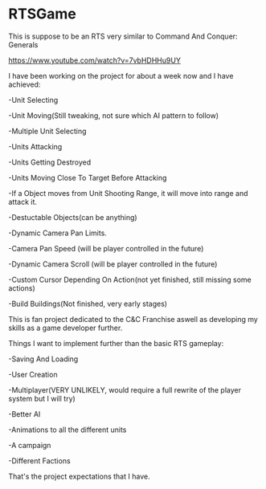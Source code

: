 # RTSGame

This is suppose to be an RTS very similar to Command And Conquer: Generals 

https://www.youtube.com/watch?v=7vbHDHHu9UY

I have been working on the project for about a week now and I have achieved:

-Unit Selecting

-Unit Moving(Still tweaking, not sure which AI pattern to follow)

-Multiple Unit Selecting

-Units Attacking

-Units Getting Destroyed

-Units Moving Close To Target Before Attacking

-If a Object moves from Unit Shooting Range, it will move into range and attack it.

-Destuctable Objects(can be anything)

-Dynamic Camera Pan Limits.

-Camera Pan Speed (will be player controlled in the future)

-Dynamic Camera Scroll (will be player controlled in the future)

-Custom Cursor Depending On Action(not yet finished, still missing some actions)

-Build Buildings(Not finished, very early stages)

This is fan project dedicated to the C&C Franchise aswell as developing my skills as a game developer further.

Things I want to implement further than the basic RTS gameplay:

-Saving And Loading

-User Creation

-Multiplayer(VERY UNLIKELY, would require a full rewrite of the player system but I will try)

-Better AI

-Animations to all the different units

-A campaign

-Different Factions

That's the project expectations that I have.
